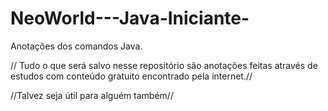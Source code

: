 # NeoWorld---Java-Iniciante-
Anotações dos comandos Java.

// Tudo o que será salvo nesse repositório são anotações feitas através de estudos com conteúdo gratuito encontrado pela internet.//

//Talvez seja útil para alguém também//
